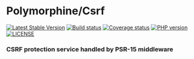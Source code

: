 # Polymorphine/Csrf
[![Latest Stable Version](https://poser.pugx.org/polymorphine/csrf/version)](https://packagist.org/packages/polymorphine/csrf)
[![Build status](https://github.com/polymorphine/csrf/workflows/build/badge.svg)](https://github.com/polymorphine/csrf/actions)
[![Coverage status](https://coveralls.io/repos/github/polymorphine/csrf/badge.svg?branch=develop)](https://coveralls.io/github/polymorphine/csrf?branch=develop)
[![PHP version](https://img.shields.io/packagist/php-v/polymorphine/csrf.svg)](https://packagist.org/packages/polymorphine/csrf)
[![LICENSE](https://img.shields.io/github/license/polymorphine/csrf.svg?color=blue)](LICENSE)
### CSRF protection service handled by PSR-15 middleware

